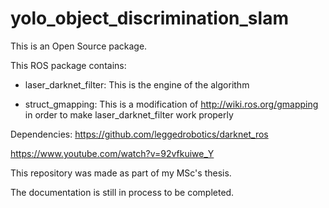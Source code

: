 # yolo_object_discrimination_slam

This is an Open Source package.

This ROS package contains:
- laser_darknet_filter:
This is the engine of the algorithm

- struct_gmapping:
This is a modification of http://wiki.ros.org/gmapping in order to make laser_darknet_filter work properly

Dependencies: https://github.com/leggedrobotics/darknet_ros

https://www.youtube.com/watch?v=92vfkuiwe_Y

This repository was made as part of my MSc's thesis.

The documentation is still in process to be completed.
